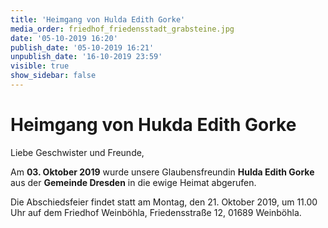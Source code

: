 ```yaml
---
title: 'Heimgang von Hulda Edith Gorke'
media_order: friedhof_friedensstadt_grabsteine.jpg
date: '05-10-2019 16:20'
publish_date: '05-10-2019 16:21'
unpublish_date: '16-10-2019 23:59'
visible: true
show_sidebar: false
---
```


# Heimgang von Hukda Edith Gorke

Liebe Geschwister und Freunde,

Am **03. Oktober 2019** wurde unsere Glaubensfreundin **Hulda Edith Gorke** aus der **Gemeinde Dresden** in die ewige Heimat abgerufen.

Die Abschiedsfeier findet statt am Montag, den 21. Oktober 2019, um 11.00 Uhr auf dem Friedhof Weinböhla, Friedensstraße 12, 01689 Weinböhla.